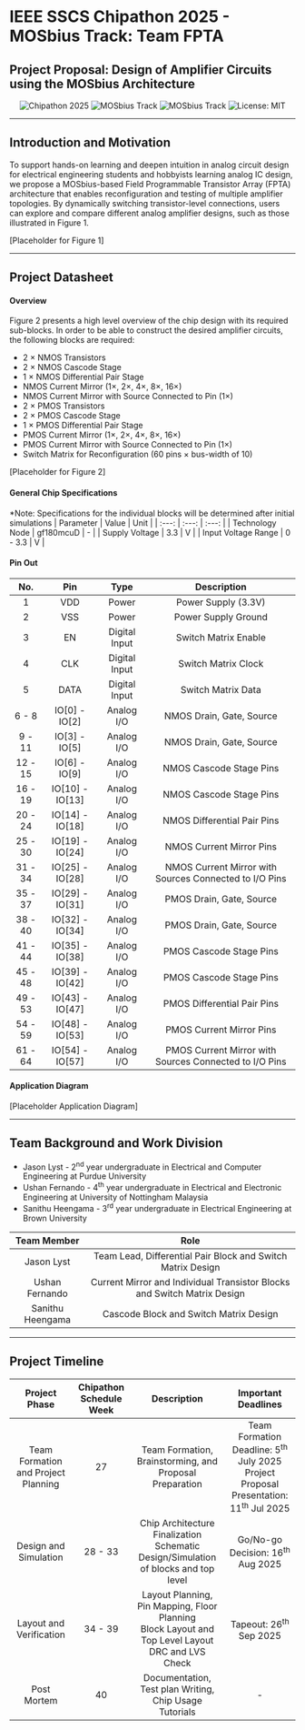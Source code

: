 # IEEE SSCS Chipathon 2025 - MOSbius Track: Team FPTA

## Project Proposal: Design of Amplifier Circuits using the MOSbius Architecture

<p align="center">
  <img src="https://img.shields.io/badge/Technology-gf180mcuD-blue?style=for-the-badge" alt="Chipathon 2025"/>
  <img src="https://img.shields.io/badge/Type-Analog IC Design-blueviolet?style=for-the-badge" alt="MOSbius Track"/>
  <img src="https://img.shields.io/badge/Project--Status-Planning-green?style=for-the-badge" alt="MOSbius Track"/>
  <img src="https://img.shields.io/badge/License-MIT-lime?style=for-the-badge" alt="License: MIT"/>
</p>

---

## Introduction and Motivation
To support hands-on learning and deepen intuition in analog circuit design for electrical engineering students and hobbyists learning analog IC design, we propose a MOSbius-based Field Programmable Transistor Array (FPTA) architecture that enables reconfiguration and testing of multiple amplifier topologies. By dynamically switching transistor-level connections, users can explore and compare different analog amplifier designs, such as those illustrated in Figure 1.

[Placeholder for Figure 1]

---

## Project Datasheet

#### Overview
Figure 2 presents a high level overview of the chip design with its required sub-blocks. In order to be able to construct the desired amplifier circuits, the following blocks are required:

* 2 × NMOS Transistors
* 2 × NMOS Cascode Stage
* 1 × NMOS Differential Pair Stage
* NMOS Current Mirror (1×, 2×, 4×, 8×, 16×)
* NMOS Current Mirror with Source Connected to Pin (1×)
* 2 × PMOS Transistors
* 2 × PMOS Cascode Stage
* 1 × PMOS Differential Pair Stage
* PMOS Current Mirror (1×, 2×, 4×, 8×, 16×)
* PMOS Current Mirror with Source Connected to Pin (1×)
* Switch Matrix for Reconfiguration (60 pins × bus-width of 10)

[Placeholder for Figure 2]

#### General Chip Specifications
*Note: Specifications for the individual blocks will be determined after initial simulations
| Parameter | Value | Unit |
| :---: | :---: | :---: |
| Technology Node | gf180mcuD | - |
| Supply Voltage | 3.3 | V |
| Input Voltage Range | 0 - 3.3 | V |

#### Pin Out
| No. | Pin | Type | Description |
| :---: | :---: | :---: | :---: |
| 1 | VDD | Power | Power Supply (3.3V) |
| 2 | VSS | Power | Power Supply Ground |
| 3 | EN | Digital Input | Switch Matrix Enable |
| 4 | CLK | Digital Input | Switch Matrix Clock |
| 5 | DATA | Digital Input | Switch Matrix Data |
| 6 - 8 | IO[0] - IO[2] | Analog I/O | NMOS Drain, Gate, Source |
| 9 - 11| IO[3] - IO[5] | Analog I/O | NMOS Drain, Gate, Source |
| 12 - 15 | IO[6] - IO[9] | Analog I/O | NMOS Cascode Stage Pins |
| 16 - 19 | IO[10] - IO[13] | Analog I/O | NMOS Cascode Stage Pins |
| 20 - 24 | IO[14] - IO[18] | Analog I/O | NMOS Differential Pair Pins |
| 25 - 30 | IO[19] - IO[24] | Analog I/O | NMOS Current Mirror Pins |
| 31 - 34 | IO[25] - IO[28] | Analog I/O | NMOS Current Mirror with Sources Connected to I/O Pins |
| 35 - 37 | IO[29] - IO[31] | Analog I/O | PMOS Drain, Gate, Source |
| 38 - 40| IO[32] - IO[34] | Analog I/O | PMOS Drain, Gate, Source |
| 41 - 44 | IO[35] - IO[38] | Analog I/O | PMOS Cascode Stage Pins |
| 45 - 48 | IO[39] - IO[42] | Analog I/O | PMOS Cascode Stage Pins |
| 49 - 53 | IO[43] - IO[47] | Analog I/O | PMOS Differential Pair Pins |
| 54 - 59 | IO[48] - IO[53] | Analog I/O | PMOS Current Mirror Pins |
| 61 - 64 | IO[54] - IO[57] | Analog I/O | PMOS Current Mirror with Sources Connected to I/O Pins |

#### Application Diagram
[Placeholder Application Diagram]

---

## Team Background and Work Division

* Jason Lyst - 2<sup>nd</sup> year undergraduate in Electrical and Computer Engineering at Purdue University
* Ushan Fernando - 4<sup>th</sup> year undergraduate in Electrical and Electronic Engineering at University of Nottingham Malaysia
* Sanithu Heengama - 3<sup>rd</sup> year undergraduate in Electrical Engineering at Brown University

|  Team Member | Role |
| :---: | :---:|
| Jason Lyst | Team Lead, Differential Pair Block and Switch Matrix Design|
| Ushan Fernando | Current Mirror and Individual Transistor Blocks and Switch Matrix Design |
| Sanithu Heengama| Cascode Block and Switch Matrix Design |

---

## Project Timeline

| Project Phase | Chipathon Schedule Week | Description | Important Deadlines |
| :---: | :---: | :---: | :---: |
| Team Formation and Project Planning | 27|Team Formation, Brainstorming, and Proposal Preparation|Team Formation Deadline: 5<sup>th</sup> July 2025 <br> Project Proposal Presentation: 11<sup>th</sup> Jul 2025 |
| Design and Simulation| 28 - 33| Chip Architecture Finalization <br> Schematic Design/Simulation of blocks and top level | Go/No-go Decision: 16<sup>th</sup> Aug 2025 |
| Layout and Verification | 34 - 39| Layout Planning, Pin Mapping, Floor Planning <br> Block Layout and Top Level Layout <br> DRC and LVS Check| Tapeout: 26<sup>th</sup> Sep 2025 |
| Post Mortem | 40 | Documentation, Test plan Writing, Chip Usage Tutorials | - |
